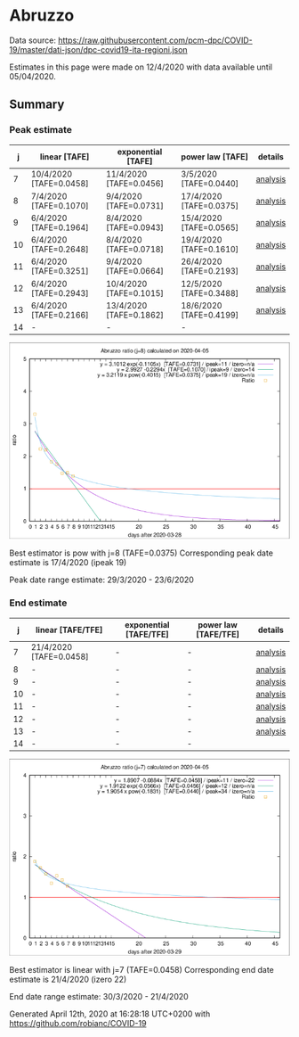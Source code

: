 # Abruzzo


Data source: https://raw.githubusercontent.com/pcm-dpc/COVID-19/master/dati-json/dpc-covid19-ita-regioni.json

Estimates in this page were made on 12/4/2020 with data available until 05/04/2020.


## Summary 

### Peak estimate 
|j|linear [TAFE]|exponential [TAFE]|power law [TAFE]|details|
|---|----|-----------|---------|-------|
|7|10/4/2020 [TAFE=0.0458]|11/4/2020 [TAFE=0.0456]|3/5/2020 [TAFE=0.0440]|[analysis](COVID-19_abruzzo_j7_2020-04-05.md)|
|8|7/4/2020 [TAFE=0.1070]|9/4/2020 [TAFE=0.0731]|17/4/2020 [TAFE=0.0375]|[analysis](COVID-19_abruzzo_j8_2020-04-05.md)|
|9|6/4/2020 [TAFE=0.1964]|8/4/2020 [TAFE=0.0943]|15/4/2020 [TAFE=0.0565]|[analysis](COVID-19_abruzzo_j9_2020-04-05.md)|
|10|6/4/2020 [TAFE=0.2648]|8/4/2020 [TAFE=0.0718]|19/4/2020 [TAFE=0.1610]|[analysis](COVID-19_abruzzo_j10_2020-04-05.md)|
|11|6/4/2020 [TAFE=0.3251]|9/4/2020 [TAFE=0.0664]|26/4/2020 [TAFE=0.2193]|[analysis](COVID-19_abruzzo_j11_2020-04-05.md)|
|12|6/4/2020 [TAFE=0.2943]|10/4/2020 [TAFE=0.1015]|12/5/2020 [TAFE=0.3488]|[analysis](COVID-19_abruzzo_j12_2020-04-05.md)|
|13|6/4/2020 [TAFE=0.2166]|13/4/2020 [TAFE=0.1862]|18/6/2020 [TAFE=0.4199]|[analysis](COVID-19_abruzzo_j13_2020-04-05.md)|
|14|-|-|-||

![best peak estimate](COVID-19_abruzzo_j8_2020-04-05.png)

Best estimator is pow with j=8 (TAFE=0.0375)
Corresponding peak date estimate is 17/4/2020 (ipeak 19)


Peak date range estimate: 29/3/2020 - 23/6/2020

### End estimate 
|j|linear [TAFE/TFE]|exponential [TAFE/TFE]|power law [TAFE/TFE]|details|
|---|----|-----------|---------|-------|
|7|21/4/2020 [TAFE=0.0458]|-|-|[analysis](COVID-19_abruzzo_j7_2020-04-05.md)|
|8|-|-|-|[analysis](COVID-19_abruzzo_j8_2020-04-05.md)|
|9|-|-|-|[analysis](COVID-19_abruzzo_j9_2020-04-05.md)|
|10|-|-|-|[analysis](COVID-19_abruzzo_j10_2020-04-05.md)|
|11|-|-|-|[analysis](COVID-19_abruzzo_j11_2020-04-05.md)|
|12|-|-|-|[analysis](COVID-19_abruzzo_j12_2020-04-05.md)|
|13|-|-|-|[analysis](COVID-19_abruzzo_j13_2020-04-05.md)|
|14|-|-|-||

![best zero estimate](COVID-19_abruzzo_j7_2020-04-05.png)

Best estimator is linear with j=7 (TAFE=0.0458)
Corresponding end date estimate is 21/4/2020 (izero 22)


End date range estimate: 30/3/2020 - 21/4/2020

Generated April 12th, 2020 at 16:28:18 UTC+0200 with https://github.com/robianc/COVID-19
